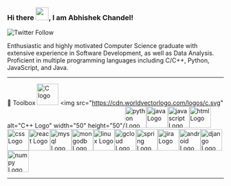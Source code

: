 ### Hi there <img src="https://raw.githubusercontent.com/MartinHeinz/MartinHeinz/master/wave.gif" width="30px">, I am Abhishek Chandel!

![Twitter Follow](https://img.shields.io/instagram/follow/<humonious>?style=social)

Enthusiastic and highly motivated Computer Science graduate with extensive experience in Software Development, as well as Data Analysis. Proficient in multiple programming languages including C/C++, Python, JavaScript, and Java.

---

🧰 Toolbox
<img src="https://cdn.worldvectorlogo.com/logos/c-1.svg" alt="C logo" width="50" height="50"/> <img src="https://cdn.worldvectorlogo.com/logos/c.svg" alt="C++ Logo" width="50" height="50"/<img src="https://cdn.worldvectorlogo.com/logos/python-5.svg" alt="python Logo" width="50" height="50"/><img src="https://cdn.worldvectorlogo.com/logos/java-4.svg" alt="java Logo" width="50" height="50"/><img src="https://cdn.worldvectorlogo.com/logos/logo-javascript.svg" alt="javascript Logo" width="50" height="50"/><img src="https://cdn.worldvectorlogo.com/logos/html-1.svg" alt="html Logo" width="50" height="50"/><img src="https://cdn.worldvectorlogo.com/logos/css-3.svg" alt="css Logo" width="50" height="50"/><img src="https://cdn.worldvectorlogo.com/logos/react-2.svg" alt="react Logo" width="50" height="50"/><img src="https://cdn.worldvectorlogo.com/logos/mysql-3.svg" alt="mysql Logo" width="50" height="50"/><img src="https://cdn.worldvectorlogo.com/logos/mongodb-icon-1.svg" alt="mongodb Logo" width="50" height="50"/><img src="https://cdn.worldvectorlogo.com/logos/linux-tux.svg" alt="linux Logo" width="50" height="50"/><img src="https://cdn.worldvectorlogo.com/logos/google-cloud-1.svg" alt="gcloud Logo" width="50" height="50"/><img src="https://cdn.worldvectorlogo.com/logos/spring-3.svg" alt="spring Logo" width="50" height="50"/><img src="https://cdn.worldvectorlogo.com/logos/jira-1.svg" alt="jira Logo" width="50" height="50"/><img src="https://cdn.worldvectorlogo.com/logos/android-4.svg" alt="android Logo" width="50" height="50"/><img src="https://cdn.worldvectorlogo.com/logos/django.svg" alt="django Logo" width="50" height="50"/><img src="https://cdn.worldvectorlogo.com/logos/numpy-1.svg" alt="numpy Logo" width="50" height="50"/>

---
